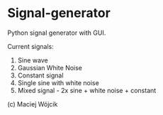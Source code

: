 # Signal-generator
Python signal generator with GUI.

Current signals:
1. Sine wave
2. Gaussian White Noise
3. Constant signal
4. Single sine with white noise
5. Mixed signal - 2x sine + white noise + constant

(c) Maciej Wójcik
